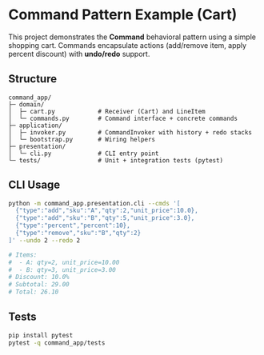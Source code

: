 # Command Pattern Example (Cart)

This project demonstrates the **Command** behavioral pattern using a simple shopping cart.
Commands encapsulate actions (add/remove item, apply percent discount) with **undo/redo** support.

## Structure

```
command_app/
├─ domain/
│  ├─ cart.py            # Receiver (Cart) and LineItem
│  └─ commands.py        # Command interface + concrete commands
├─ application/
│  ├─ invoker.py         # CommandInvoker with history + redo stacks
│  └─ bootstrap.py       # Wiring helpers
├─ presentation/
│  └─ cli.py             # CLI entry point
└─ tests/                # Unit + integration tests (pytest)
```

## CLI Usage

```bash
python -m command_app.presentation.cli --cmds '[
  {"type":"add","sku":"A","qty":2,"unit_price":10.0},
  {"type":"add","sku":"B","qty":5,"unit_price":3.0},
  {"type":"percent","percent":10},
  {"type":"remove","sku":"B","qty":2}
]' --undo 2 --redo 2

# Items:
#  - A: qty=2, unit_price=10.00
#  - B: qty=3, unit_price=3.00
# Discount: 10.0%
# Subtotal: 29.00
# Total: 26.10
```

## Tests

```bash
pip install pytest
pytest -q command_app/tests
```
